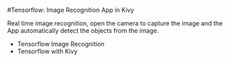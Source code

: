 #Tensorflow: Image Recognition App in Kivy

Real time image recognition, open the camera to capture the image and the App automatically detect the objects from the image. 

- Tensorflow Image Recognition
- Tensorflow with Kivy
